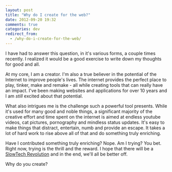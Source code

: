 ```yaml
---
layout: post
title: "Why do I create for the web?"
date: 2012-09-20 19:32
comments: true
categories: dev
redirect_from:
  - /why-do-i-create-for-the-web/
---
```

I have had to answer this question, in it's various forms, a couple times recently. I realized it would be a good exercise to write down my thoughts for good and all.

At my core, I am a creator. I'm also a true believer in the potential of the Internet to improve people's lives. The internet provides the perfect place to play, tinker, make and remake - all while creating tools that can really have an impact. I've been making websites and applications for over 10 years and I am *still* excited about that potential.

What also intrigues me is the challenge such a powerful tool presents. While it's used for many good and noble things, a significant majority of the creative effort and time spent on the internet is aimed at endless youtube videos, cat pictures, pornography and mindless status updates. It's easy to make things that distract, entertain, numb and provide an escape. It takes a lot of hard work to rise above all of that and do something truly enriching.

Have I contributed something truly enriching? Nope. Am I trying? You bet. Right now, trying is the thrill and the reward. I hope that there will be a [SlowTech Revolution](/2012/07/we-are-all-too-busy-and-distracted-slowtech-to-the-rescue/) and in the end, we'll all be better off.

Why do you create?
